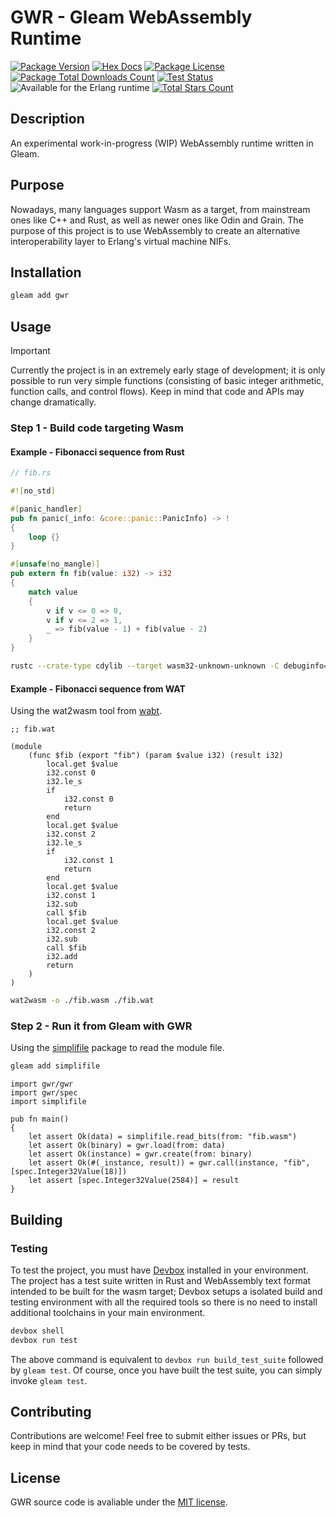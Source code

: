 # GWR - Gleam WebAssembly Runtime

[![Package Version](https://img.shields.io/hexpm/v/gwr)](https://hex.pm/packages/gwr)
[![Hex Docs](https://img.shields.io/badge/hex-docs-ffaff3)](https://hexdocs.pm/gwr/)
[![Package License](https://img.shields.io/hexpm/l/gwr)](/LICENSE)
[![Package Total Downloads Count](https://img.shields.io/hexpm/dt/gwr)](https://hex.pm/packages/gwr)
[![Test Status](https://github.com/BrendoCosta/gwr/actions/workflows/test.yaml/badge.svg)](https://github.com/BrendoCosta/gwr/actions)
![Available for the Erlang runtime](https://img.shields.io/badge/target-Erlang-a2003e)
[![Total Stars Count](https://img.shields.io/github/stars/BrendoCosta/gwr)](https://hex.pm/packages/gwr)

## Description

An experimental work-in-progress (WIP) WebAssembly runtime written in Gleam.

## Purpose

Nowadays, many languages ​​support Wasm as a target, from mainstream ones like C++ and Rust, as well as newer ones like Odin and Grain. The purpose of this project is to use WebAssembly to create an alternative interoperability layer to Erlang's virtual machine NIFs.

## Installation

```sh
gleam add gwr
```

## Usage

> [!IMPORTANT]
> Currently the project is in an extremely early stage of development; it is only possible to run very simple functions (consisting of basic integer arithmetic, function calls, and control flows). Keep in mind that code and APIs may change dramatically.

### Step 1 - Build code targeting Wasm

#### Example - Fibonacci sequence from Rust

```rust
// fib.rs

#![no_std]

#[panic_handler]
pub fn panic(_info: &core::panic::PanicInfo) -> !
{
    loop {}
}

#[unsafe(no_mangle)]
pub extern fn fib(value: i32) -> i32
{
    match value
    {
        v if v <= 0 => 0,
        v if v <= 2 => 1,
        _ => fib(value - 1) + fib(value - 2)
    }
}
```
```sh
rustc --crate-type cdylib --target wasm32-unknown-unknown -C debuginfo=none -C panic=abort -C strip=symbols -C opt-level=3 ./fib.rs -o ./fib.wasm
```

#### Example - Fibonacci sequence from WAT

Using the wat2wasm tool from [wabt](https://github.com/WebAssembly/wabt).

```wasm
;; fib.wat

(module
    (func $fib (export "fib") (param $value i32) (result i32)
        local.get $value
        i32.const 0
        i32.le_s
        if
            i32.const 0
            return
        end
        local.get $value
        i32.const 2
        i32.le_s
        if
            i32.const 1
            return
        end
        local.get $value
        i32.const 1
        i32.sub
        call $fib
        local.get $value
        i32.const 2
        i32.sub
        call $fib
        i32.add
        return
    )
)
```
```sh
wat2wasm -o ./fib.wasm ./fib.wat
```

### Step 2 - Run it from Gleam with GWR

Using the [simplifile](https://hex.pm/packages/simplifile) package to read the module file.

```sh
gleam add simplifile
```

```gleam
import gwr/gwr
import gwr/spec
import simplifile

pub fn main()
{
    let assert Ok(data) = simplifile.read_bits(from: "fib.wasm")
    let assert Ok(binary) = gwr.load(from: data)
    let assert Ok(instance) = gwr.create(from: binary)
    let assert Ok(#(_instance, result)) = gwr.call(instance, "fib", [spec.Integer32Value(18)])
    let assert [spec.Integer32Value(2584)] = result
}
```

## Building

### Testing

To test the project, you must have [Devbox](https://www.jetify.com/docs/devbox/installing-devbox) installed in your environment. The project has a test suite written in Rust and WebAssembly text format intended to be built for the wasm target; Devbox setups a isolated build and testing environment with all the required tools so there is no need to install additional toolchains in your main environment.

```sh
devbox shell
devbox run test
```

The above command is equivalent to ```devbox run build_test_suite``` followed by ```gleam test```. Of course, once you have built the test suite, you can simply invoke ```gleam test```.

## Contributing

Contributions are welcome! Feel free to submit either issues or PRs, but keep in mind that your code needs to be covered by tests.

## License

GWR source code is avaliable under the [MIT license](/LICENSE).
